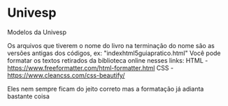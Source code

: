 # Univesp
Modelos da Univesp

Os arquivos que tiverem o nome do livro na terminação do nome são as versões antigas dos códigos, ex: "indexhtml5guiapratico.html"
Você pode formatar os textos retirados da biblioteca online nesses links:
HTML - https://www.freeformatter.com/html-formatter.html
CSS - https://www.cleancss.com/css-beautify/

Eles nem sempre ficam do jeito correto mas a formatação já adianta bastante coisa
